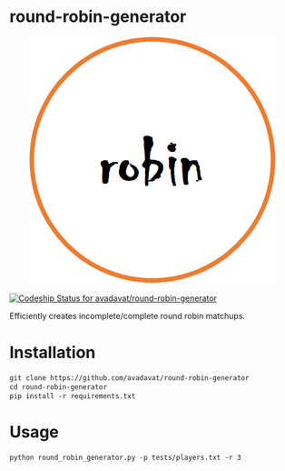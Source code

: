 # round-robin-generator

<p align="center">
  <img src=branding/Robin_Logo.png? alt="Sublime's custom image"/>
</p>


[![Codeship Status for avadavat/round-robin-generator](https://app.codeship.com/projects/deb1b7b0-6962-0138-9e23-22c0d1c6829f/status?branch=master)](https://app.codeship.com/projects/394216)

Efficiently creates incomplete/complete round robin matchups.

# Installation

```
git clone https://github.com/avadavat/round-robin-generator
cd round-robin-generator
pip install -r requirements.txt
```

# Usage

```
python round_robin_generator.py -p tests/players.txt -r 3
```
